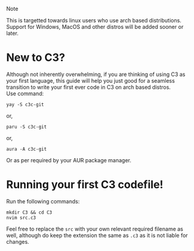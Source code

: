 > [!NOTE]
> This is targetted towards linux users who use arch based distributions.
> Support for Windows, MacOS and other distros will be added sooner or later.

# New to C3?

Although not inherently overwhelming, if you are thinking of using C3 as your first language, this guide will help you just good for a seamless transition to write your first ever code in C3 on arch based distros. <br>
Use command:
```
yay -S c3c-git
```
or,
```
paru -S c3c-git
```
or, 
```
aura -A c3c-git
```
Or as per required by your AUR package manager.

# Running your first C3 codefile!
Run the following commands:

```
mkdir C3 && cd C3
nvim src.c3
```

Feel free to replace the `src` with your own relevant required filename as well, although do keep the extension the same as `.c3` as it is not liable for changes.
